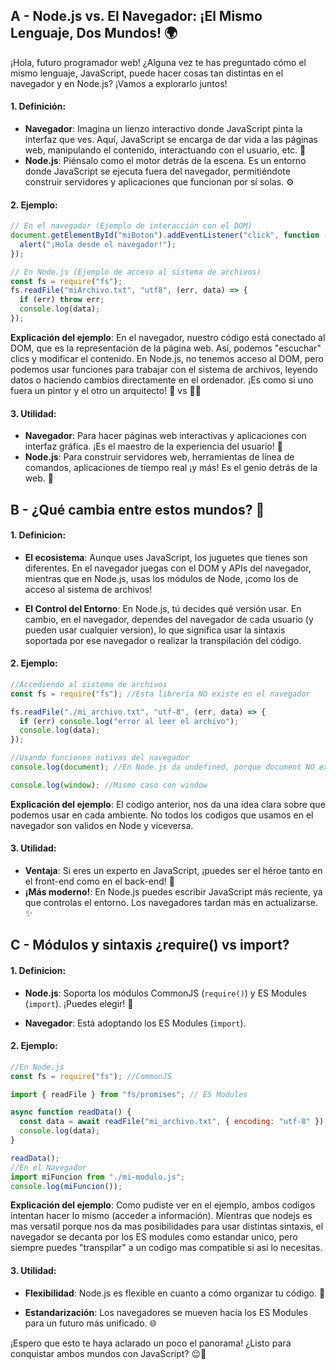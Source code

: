 ## A - Node.js vs. El Navegador: ¡El Mismo Lenguaje, Dos Mundos! 🌍

¡Hola, futuro programador web! ¿Alguna vez te has preguntado cómo el mismo lenguaje, JavaScript, puede hacer cosas tan distintas en el navegador y en Node.js? ¡Vamos a explorarlo juntos!

#### 1. **Definición:**

- **Navegador**: Imagina un lienzo interactivo donde JavaScript pinta la interfaz que ves. Aquí, JavaScript se encarga de dar vida a las páginas web, manipulando el contenido, interactuando con el usuario, etc. 🎨
- **Node.js**: Piénsalo como el motor detrás de la escena. Es un entorno donde JavaScript se ejecuta fuera del navegador, permitiéndote construir servidores y aplicaciones que funcionan por sí solas. ⚙️

#### 2. **Ejemplo:**

```javascript
// En el navegador (Ejemplo de interacción con el DOM)
document.getElementById("miBoton").addEventListener("click", function () {
  alert("¡Hola desde el navegador!");
});

// En Node.js (Ejemplo de acceso al sistema de archivos)
const fs = require("fs");
fs.readFile("miArchivo.txt", "utf8", (err, data) => {
  if (err) throw err;
  console.log(data);
});
```

**Explicación del ejemplo**: En el navegador, nuestro código está conectado al DOM, que es la representación de la página web. Así, podemos "escuchar" clics y modificar el contenido. En Node.js, no tenemos acceso al DOM, pero podemos usar funciones para trabajar con el sistema de archivos, leyendo datos o haciendo cambios directamente en el ordenador. ¡Es como si uno fuera un pintor y el otro un arquitecto! 🎨 vs 👷‍♂️

#### 3. **Utilidad:**

- **Navegador**: Para hacer páginas web interactivas y aplicaciones con interfaz gráfica. ¡Es el maestro de la experiencia del usuario! 🎨
- **Node.js**: Para construir servidores web, herramientas de línea de comandos, aplicaciones de tiempo real ¡y más! Es el genio detrás de la web. 🧠

## B - ¿Qué cambia entre estos mundos? 🤔

#### 1. **Definicion:**

- **El ecosistema**: Aunque uses JavaScript, los juguetes que tienes son diferentes. En el navegador juegas con el DOM y APIs del navegador, mientras que en Node.js, usas los módulos de Node, ¡como los de acceso al sistema de archivos!

- **El Control del Entorno**: En Node.js, tú decides qué versión usar. En cambio, en el navegador, dependes del navegador de cada usuario (y pueden usar cualquier version), lo que significa usar la sintaxis soportada por ese navegador o realizar la transpilación del código.

#### 2. **Ejemplo:**

```javascript
//Accediendo al sistema de archivos
const fs = require("fs"); //Esta librería NO existe en el navegador

fs.readFile("./mi_archivo.txt", "utf-8", (err, data) => {
  if (err) console.log("error al leer el archivo");
  console.log(data);
});

//Usando funciones nativas del navegador
console.log(document); //En Node.js da undefined, porque document NO existe fuera de la consola del navegador

console.log(window); //Mismo caso con window
```

**Explicación del ejemplo**: El codigo anterior, nos da una idea clara sobre que podemos usar en cada ambiente. No todos los codigos que usamos en el navegador son validos en Node y viceversa.

#### 3. **Utilidad:**

- **Ventaja**: Si eres un experto en JavaScript, ¡puedes ser el héroe tanto en el front-end como en el back-end! 🦸
- **¡Más moderno!**: En Node.js puedes escribir JavaScript más reciente, ya que controlas el entorno. Los navegadores tardan más en actualizarse. ✨

## C - Módulos y sintaxis ¿require() vs import?

#### 1. **Definicion:**

- **Node.js**: Soporta los módulos CommonJS (`require()`) y ES Modules (`import`). ¡Puedes elegir! 🎉

- **Navegador**: Está adoptando los ES Modules (`import`).

#### 2. **Ejemplo:**

```javascript
//En Node.js
const fs = require("fs"); //CommonJS

import { readFile } from "fs/promises"; // ES Modules

async function readData() {
  const data = await readFile("mi_archivo.txt", { encoding: "utf-8" });
  console.log(data);
}

readData();
//En el Navegador
import miFuncion from "./mi-modulo.js";
console.log(miFuncion());
```

**Explicación del ejemplo**: Como pudiste ver en el ejemplo, ambos codigos intentan hacer lo mismo (acceder a información). Mientras que nodejs es mas versatil porque nos da mas posibilidades para usar distintas sintaxis, el navegador se decanta por los ES modules como estandar unico, pero siempre puedes "transpilar" a un codigo mas compatible si así lo necesitas.

#### 3. **Utilidad:**

- **Flexibilidad**: Node.js es flexible en cuanto a cómo organizar tu código. 🧘

- **Estandarización**: Los navegadores se mueven hacia los ES Modules para un futuro más unificado. 🌐

¡Espero que esto te haya aclarado un poco el panorama! ¿Listo para conquistar ambos mundos con JavaScript? 😉🚀
